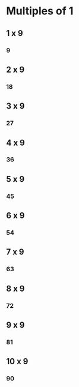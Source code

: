 # Multiples of 1

## 1 x 9
### 9

## 2 x 9
### 18

## 3 x 9
### 27

## 4 x 9
### 36

## 5 x 9
### 45

## 6 x 9
### 54

## 7 x 9
### 63

## 8 x 9
### 72

## 9 x 9
### 81

## 10 x 9
### 90
